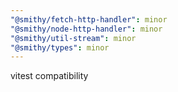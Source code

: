 ```yaml
---
"@smithy/fetch-http-handler": minor
"@smithy/node-http-handler": minor
"@smithy/util-stream": minor
"@smithy/types": minor
---
```


vitest compatibility
